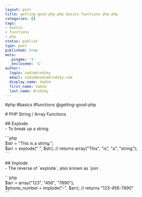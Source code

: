 ```yaml
---
layout: post
title: getting-good-php php basics functions php php
categories: []
tags:
- basics
- functions
- php
status: publish
type: post
published: true
meta:
  _pingme: '1'
  _encloseme: '1'
author:
  login: vadimbrodsky
  email: vadim@vadimbrodsky.com
  display_name: Vadim
  first_name: Vadim
  last_name: Brodsky
---
```

<p>#php #basics #functions @getting-good-php</p>
<p># PHP String / Array Functions</p>
<p>## Explode<br />
- To break up a string.</p>
<p>```php<br />
$str = "This is a string.";<br />
$arr = explode(" ", $str);  // returns array("This", "is", "a", "string");<br />
```</p>
<p>## Implode<br />
- The reverse of `explode`, also known as `join`.</p>
<p>```php<br />
$arr = array("123", "456", "7890");<br />
$phone_number = implode("-", $arr); // returns "123-456-7890"<br />
```</p>
